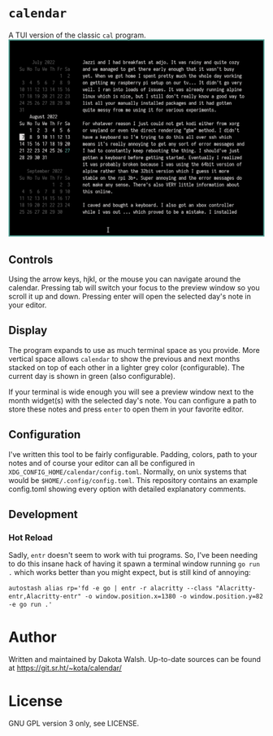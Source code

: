 # `calendar`

A TUI version of the classic `cal` program.
![calendar screenshot](calendar.png)

## Controls
Using the arrow keys, hjkl, or the mouse you can navigate around the calendar.
Pressing tab will switch your focus to the preview window so you scroll it up
and down. Pressing enter will open the selected day's note in your editor.

## Display
The program expands to use as much terminal space as you provide. More vertical
space allows `calendar` to show the previous and next months stacked on top of
each other in a lighter grey color (configurable). The current day is shown in
green (also configurable).

If your terminal is wide enough you will see a preview window next to the month
widget(s) with the selected day's note. You can configure a path to store these
notes and press `enter` to open them in your favorite editor.

## Configuration
I've written this tool to be fairly configurable. Padding, colors, path to your
notes and of course your editor can all be configured in
`XDG_CONFIG_HOME/calendar/config.toml`. Normally, on unix systems that would be
`$HOME/.config/config.toml`. This repository contains an example config.toml
showing every option with detailed explanatory comments.

## Development
### Hot Reload
Sadly, `entr` doesn't seem to work with tui programs. So, I've been needing to
do this insane hack of having it spawn a terminal window running `go run .`
which works better than you might expect, but is still kind of annoying:
```
autostash alias rp='fd -e go | entr -r alacritty --class "Alacritty-entr,Alacritty-entr" -o window.position.x=1380 -o window.position.y=82 -e go run .'
```

# Author
Written and maintained by Dakota Walsh.
Up-to-date sources can be found at https://git.sr.ht/~kota/calendar/

# License
GNU GPL version 3 only, see LICENSE.
